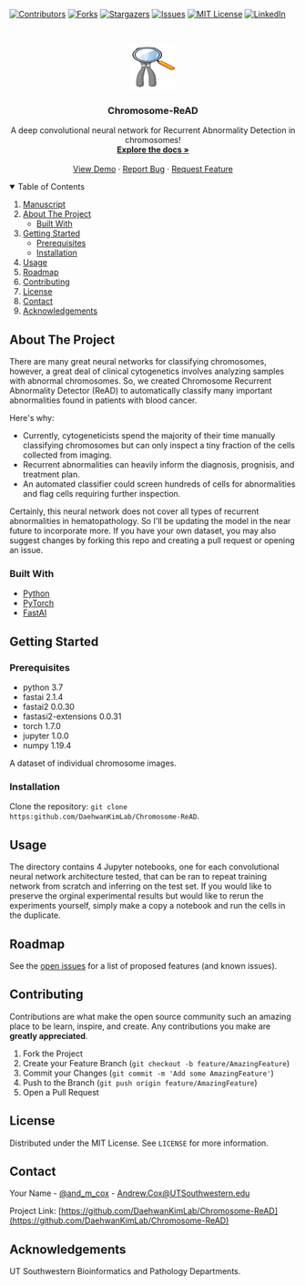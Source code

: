 <!--
*** Thanks for checking out the Best-README-Template. If you have a suggestion
*** that would make this better, please fork the repo and create a pull request
*** or simply open an issue with the tag "enhancement".
*** Thanks again! Now go create something AMAZING! :D
-->



<!-- PROJECT SHIELDS -->
<!--
*** I'm using markdown "reference style" links for readability.
*** Reference links are enclosed in brackets [ ] instead of parentheses ( ).
*** See the bottom of this document for the declaration of the reference variables
*** for contributors-url, forks-url, etc. This is an optional, concise syntax you may use.
*** https://www.markdownguide.org/basic-syntax/#reference-style-links
-->
[![Contributors][contributors-shield]][contributors-url]
[![Forks][forks-shield]][forks-url]
[![Stargazers][stars-shield]][stars-url]
[![Issues][issues-shield]][issues-url]
[![MIT License][license-shield]][license-url]
[![LinkedIn][linkedin-shield]][linkedin-url]



<!-- PROJECT LOGO -->
<br />
<p align="center">
  <a href="https://github.com/DaehwanKimLab/Chromosome-ReAD">
    <img src="images/ReAD.png" alt="Logo" width="80" height="80">
  </a>

  <h3 align="center">Chromosome-ReAD</h3>

  <p align="center">
    A deep convolutional neural network for Recurrent Abnormality Detection in chromosomes!
    <br />
    <a href="https://github.com/DaehwanKimLab/Chromosome-ReAD"><strong>Explore the docs »</strong></a>
    <br />
    <br />
    <a href="https://github.com/DaehwanKimLab/Chromosome-ReAD">View Demo</a>
    ·
    <a href="https://github.com/DaehwanKimLab/Chromosome-ReAD">Report Bug</a>
    ·
    <a href="https://github.com/DaehwanKimLab/Chromosome-ReAD">Request Feature</a>
  </p>
</p>



<!-- TABLE OF CONTENTS -->
<details open="open">
  <summary>Table of Contents</summary>
  <ol>
    <li><a href=https://academic.oup.com/bioinformatics/advance-article-abstract/doi/10.1093/bioinformatics/btab822/6454943>Manuscript</a>
    <li>
      <a href="#about-the-project">About The Project</a>
      <ul>
        <li><a href="#built-with">Built With</a></li>
      </ul>
    </li>
    <li>
      <a href="#getting-started">Getting Started</a>
      <ul>
        <li><a href="#prerequisites">Prerequisites</a></li>
        <li><a href="#installation">Installation</a></li>
      </ul>
    </li>
    <li><a href="#usage">Usage</a></li>
    <li><a href="#roadmap">Roadmap</a></li>
    <li><a href="#contributing">Contributing</a></li>
    <li><a href="#license">License</a></li>
    <li><a href="#contact">Contact</a></li>
    <li><a href="#acknowledgements">Acknowledgements</a></li>
  </ol>
</details>



<!-- ABOUT THE PROJECT -->
## About The Project

<!-- [![Product Name Screen Shot][product-screenshot]](https://example.com) -->

<!-- There are many great README templates available on GitHub, however, I didn't find one that really suit my needs so I created this enhanced one. I want to create a README template so amazing that it'll be the last one you ever need -- I think this is it.

Here's why:
* Your time should be focused on creating something amazing. A project that solves a problem and helps others
* You shouldn't be doing the same tasks over and over like creating a README from scratch
* You should element DRY principles to the rest of your life :smile:

Of course, no one template will serve all projects since your needs may be different. So I'll be adding more in the near future. You may also suggest changes by forking this repo and creating a pull request or opening an issue. Thanks to all the people have have contributed to expanding this template!

A list of commonly used resources that I find helpful are listed in the acknowledgements. -->

There are many great neural networks for classifying chromosomes, however, a great deal of clinical cytogenetics involves analyzing samples with abnormal chromosomes. So, we created Chromosome Recurrent Abnormality Detector (ReAD) to automatically classify many important abnormalities found in patients with blood cancer. 

Here's why: 
* Currently, cytogeneticists spend the majority of their time manually classifying chromosomes but can only inspect a tiny fraction of the cells collected from imaging. 
* Recurrent abnormalities can heavily inform the diagnosis, prognisis, and treatment plan. 
* An automated classifier could screen hundreds of cells for abnormalities and flag cells requiring further inspection. 

Certainly, this neural network does not cover all types of recurrent abnormalities in hematopathology. So I'll be updating the model in the near future to incorporate more. If you have your own dataset, you may also suggest changes by forking this repo and creating a pull request or opening an issue. 

### Built With

<!-- This section should list any major frameworks that you built your project using. Leave any add-ons/plugins for the acknowledgements section. Here are a few examples.
* [Bootstrap](https://getbootstrap.com)
* [JQuery](https://jquery.com)
* [Laravel](https://laravel.com) -->
* [Python](https://www.python.org/)
* [PyTorch](https://pytorch.org/)
* [FastAI](https://www.fast.ai/)
 


<!-- GETTING STARTED -->
## Getting Started

<!-- This is an example of how you may give instructions on setting up your project locally.
To get a local copy up and running follow these simple example steps. -->

### Prerequisites

<ul>
  <li> python 3.7 </li>
  <li> fastai 2.1.4 </li>
  <li> fastai2 0.0.30 </li>
  <li> fastasi2-extensions 0.0.31 </li>
  <li> torch 1.7.0 </li>
  <li> jupyter 1.0.0 </li>
  <li> numpy 1.19.4 </li>
</ul>

A dataset of individual chromosome images. 

### Installation

Clone the repository: 
`git clone https:github.com/DaehwanKimLab/Chromosome-ReAD`. 

<!-- Prepare dataset: `cd Chromosome-ReAD/resources/feb2021_abclass`. \
Perform for each [train, val, test] directories:\
`unzip []` --> 

<!-- USAGE EXAMPLES -->
## Usage

<!-- Use this space to show useful examples of how a project can be used. Additional screenshots, code examples and demos work well in this space. You may also link to more resources.

_For more examples, please refer to the [Documentation](https://example.com)_ -->

The <experiments> directory contains 4 Jupyter notebooks, one for each convolutional neural network architecture tested, that can be ran to repeat training network from scratch and inferring on the test set. If you would like to preserve the orginal experimental results but would like to rerun the experiments yourself, simply make a copy a notebook and run the cells in the duplicate. 

<!-- ROADMAP -->
## Roadmap

See the [open issues](https:github.com/DaehwanKimLab/Chromosome-ReAD/issues) for a list of proposed features (and known issues).



<!-- CONTRIBUTING -->
## Contributing

Contributions are what make the open source community such an amazing place to be learn, inspire, and create. Any contributions you make are **greatly appreciated**.

1. Fork the Project
2. Create your Feature Branch (`git checkout -b feature/AmazingFeature`)
3. Commit your Changes (`git commit -m 'Add some AmazingFeature'`)
4. Push to the Branch (`git push origin feature/AmazingFeature`)
5. Open a Pull Request



<!-- LICENSE -->
## License

Distributed under the MIT License. See `LICENSE` for more information.



<!-- CONTACT -->
## Contact

Your Name - [@and_m_cox](https://twitter.com/and_m_cox) - Andrew.Cox@UTSouthwestern.edu

Project Link: [https://github.com/DaehwanKimLab/Chromosome-ReAD](https://github.com/DaehwanKimLab/Chromosome-ReAD)



<!-- ACKNOWLEDGEMENTS -->
## Acknowledgements
UT Southwestern Bioinformatics and Pathology Departments. 
<!-- * [GitHub Emoji Cheat Sheet](https://www.webpagefx.com/tools/emoji-cheat-sheet)
* [Img Shields](https://shields.io)
* [Choose an Open Source License](https://choosealicense.com)
* [GitHub Pages](https://pages.github.com)
* [Animate.css](https://daneden.github.io/animate.css)
* [Loaders.css](https://connoratherton.com/loaders)
* [Slick Carousel](https://kenwheeler.github.io/slick)
* [Smooth Scroll](https://github.com/cferdinandi/smooth-scroll)
* [Sticky Kit](http://leafo.net/sticky-kit)
* [JVectorMap](http://jvectormap.com)
* [Font Awesome](https://fontawesome.com) -->





<!-- MARKDOWN LINKS & IMAGES -->
<!-- https://www.markdownguide.org/basic-syntax/#reference-style-links -->
[contributors-shield]: https://img.shields.io/github/contributors/DaehwanKimLab/Chromosome-ReAD.svg?style=for-the-badge
[contributors-url]: https://github.com/DaehwanKimLab/Chromosome-ReAD/graphs/contributors
[forks-shield]: https://img.shields.io/github/forks/DaehwanKimLab/Chromosome-ReAD.svg?style=for-the-badge
[forks-url]: https://github.com/DaehwanKimLab/Chromosome-ReAD/network/members
[stars-shield]: https://img.shields.io/github/stars/DaehwanKimLab/Chromosome-ReAD.svg?style=for-the-badge
[stars-url]: https://github.com/DaehwanKimLab/Chromosome-ReAD/stargazers
[issues-shield]: https://img.shields.io/github/issues/DaehwanKimLab/Chromosome-ReAD.svg?style=for-the-badge
[issues-url]: https://github.com/DaehwanKimLab/Chromosome-ReAD/issues
[license-shield]: https://img.shields.io/github/license/DaehwanKimLab/Chromosome-ReAD.svg?style=for-the-badge
[license-url]: https://github.com/DaehwanKimLab/Chromosome-ReAD/blob/main/LICENSE
[linkedin-shield]: https://img.shields.io/badge/-LinkedIn-black.svg?style=for-the-badge&logo=linkedin&colorB=555
[linkedin-url]: https://linkedin.com/in/andrew-m-cox/
[product-screenshot]: images/screenshot.png
